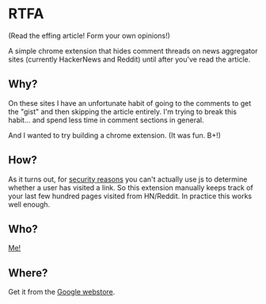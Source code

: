 RTFA
====
(Read the effing article! Form your own opinions!)

A simple chrome extension that hides comment threads on news aggregator sites (currently HackerNews and Reddit) until after you've read the article.

Why?
----
On these sites I have an unfortunate habit of going to the comments to get the "gist" and then skipping the article entirely. I'm trying to break this habit... and spend less time in comment sections in general.

And I wanted to try building a chrome extension. (It was fun. B+!)

How?
----
As it turns out, for [security reasons](http://hacks.mozilla.org/2010/03/privacy-related-changes-coming-to-css-vistited/) you can't actually use js to determine whether a user has visited a link. So this extension manually keeps track of your last few hundred pages visited from HN/Reddit. In practice this works well enough.

Who?
----
[Me!](http://lpm.io)

Where?
------
Get it from the [Google webstore](https://chrome.google.com/webstore/detail/read-the-effing-article/angdimfeecdnooacbnnppmlbobcnpbln).

